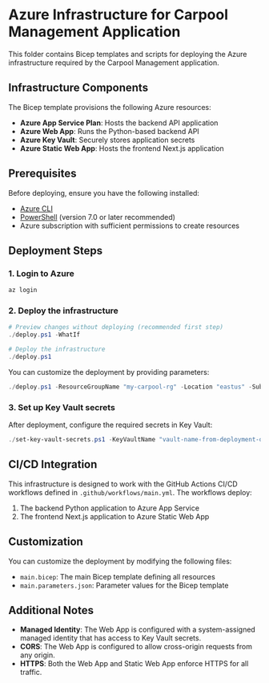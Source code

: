 # Azure Infrastructure for Carpool Management Application

This folder contains Bicep templates and scripts for deploying the Azure infrastructure required by the Carpool Management application.

## Infrastructure Components

The Bicep template provisions the following Azure resources:

- **Azure App Service Plan**: Hosts the backend API application
- **Azure Web App**: Runs the Python-based backend API
- **Azure Key Vault**: Securely stores application secrets
- **Azure Static Web App**: Hosts the frontend Next.js application

## Prerequisites

Before deploying, ensure you have the following installed:

- [Azure CLI](https://docs.microsoft.com/en-us/cli/azure/install-azure-cli)
- [PowerShell](https://docs.microsoft.com/en-us/powershell/scripting/install/installing-powershell) (version 7.0 or later recommended)
- Azure subscription with sufficient permissions to create resources

## Deployment Steps

### 1. Login to Azure

```powershell
az login
```

### 2. Deploy the infrastructure

```powershell
# Preview changes without deploying (recommended first step)
./deploy.ps1 -WhatIf

# Deploy the infrastructure
./deploy.ps1
```

You can customize the deployment by providing parameters:

```powershell
./deploy.ps1 -ResourceGroupName "my-carpool-rg" -Location "eastus" -SubscriptionId "your-subscription-id"
```

### 3. Set up Key Vault secrets

After deployment, configure the required secrets in Key Vault:

```powershell
./set-key-vault-secrets.ps1 -KeyVaultName "vault-name-from-deployment-output"
```

## CI/CD Integration

This infrastructure is designed to work with the GitHub Actions CI/CD workflows defined in `.github/workflows/main.yml`. The workflows deploy:

1. The backend Python application to Azure App Service
2. The frontend Next.js application to Azure Static Web App

## Customization

You can customize the deployment by modifying the following files:

- `main.bicep`: The main Bicep template defining all resources
- `main.parameters.json`: Parameter values for the Bicep template

## Additional Notes

- **Managed Identity**: The Web App is configured with a system-assigned managed identity that has access to Key Vault secrets.
- **CORS**: The Web App is configured to allow cross-origin requests from any origin.
- **HTTPS**: Both the Web App and Static Web App enforce HTTPS for all traffic.
